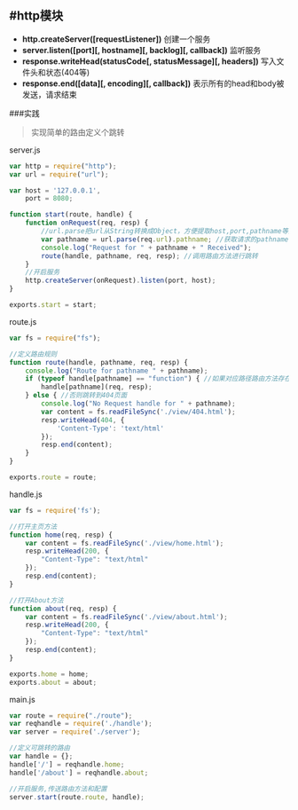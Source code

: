#http模块
---
- **http.createServer([requestListener])** 创建一个服务
- **server.listen([port][, hostname][, backlog][, callback])** 监听服务
- **response.writeHead(statusCode[, statusMessage][, headers])** 写入文件头和状态(404等)
- **response.end([data][, encoding][, callback])** 表示所有的head和body被发送，请求结束

###实践
>实现简单的路由定义个跳转

server.js

```JavaScript
var http = require("http");
var url = require("url");

var host = '127.0.0.1',
    port = 8080;

function start(route, handle) {
    function onRequest(req, resp) {
        //url.parse把url从String转换成Object，方便提取host,port,pathname等属性
        var pathname = url.parse(req.url).pathname; //获取请求的pathname
        console.log("Request for " + pathname + " Received");
        route(handle, pathname, req, resp); //调用路由方法进行跳转
    }
    //开启服务
    http.createServer(onRequest).listen(port, host);
}

exports.start = start;
```

route.js

```JavaScript
var fs = require("fs");

//定义路由规则
function route(handle, pathname, req, resp) {
    console.log("Route for pathname " + pathname);
    if (typeof handle[pathname] == "function") { //如果对应路径路由方法存在，则调用对应路由方法
        handle[pathname](req, resp);
    } else { //否则跳转到404页面
        console.log("No Request handle for " + pathname);
        var content = fs.readFileSync('./view/404.html');
        resp.writeHead(404, {
            'Content-Type': 'text/html'
        });
        resp.end(content);
    }
}

exports.route = route;

```

handle.js

```JavaScript
var fs = require('fs');

//打开主页方法
function home(req, resp) {
    var content = fs.readFileSync('./view/home.html');
    resp.writeHead(200, {
        "Content-Type": "text/html"
    });
    resp.end(content);
}

//打开About方法
function about(req, resp) {
    var content = fs.readFileSync('./view/about.html');
    resp.writeHead(200, {
        "Content-Type": "text/html"
    });
    resp.end(content);
}

exports.home = home;
exports.about = about;

```

main.js

```JavaScript
var route = require("./route");
var reqhandle = require('./handle');
var server = require('./server');

//定义可跳转的路由
var handle = {};
handle['/'] = reqhandle.home;
handle['/about'] = reqhandle.about;

//开启服务,传送路由方法和配置
server.start(route.route, handle);

```